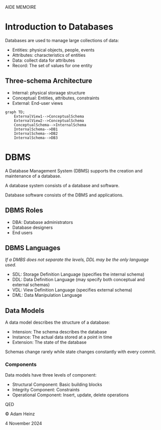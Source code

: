 AIDE MEMOIRE

# Introduction to Databases

Databases are used to manage large collections of data:  

- Entities: physical objects, people, events
- Attributes: characteristics of entities
- Data: collect data for attributes
- Record: The set of values for one entity

## Three-schema Architecture

- Internal: physical storaage structure
- Conceptual: Entities, attributes, constraints 
- External: End-user views

```mermaid
graph TD;
    ExternalView1-->ConceptualSchema
    ExternalView2-->ConceptualSchema
    ConceptualSchema-->InternalSchema
    InternalSchema-->DB1
    InternalSchema-->DB2
    InternalSchema-->DB3
```


# DBMS

A Database Management System (DBMS) supports the creation and maintenance of a database.

A database system consists of a database and software.

Database software consists of the DBMS and applications. 


## DBMS Roles

- DBA: Database administrators
- Database designers
- End users


## DBMS Languages

_If a DMBS does not separate the levels, DDL may be the only language used._
- SDL: Storage Definition Language (specifies the internal schema)
- DDL: Data Definition Language (may specify both conceptual and external schemas)
- VDL: View Definition Language (specifies external schema)
- DML: Data Manipulation Language

## Data Models

A data model describes the structure of a database: 
- Intension: The schema describes the database
- Instance: The actual data stored at a point in time
- Extension: The state of the database

Schemas change rarely while state changes constantly with every commit. 

### Components

Data models have three levels of component: 
- Structural Component: Basic building blocks
- Integrity Component: Constraints
- Operational Component: Insert, update, delete operations


QED 

© Adam Heinz 

4 November 2024